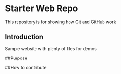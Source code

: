 # Starter Web Repo

This repository is for showing how Git and GitHub work

## Introduction

Sample website with plenty of files for demos

##Purpose

##How to contribute
